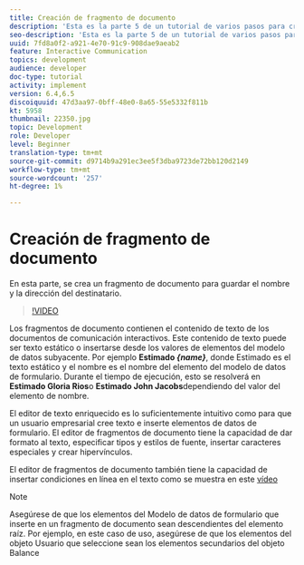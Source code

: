 ```yaml
---
title: Creación de fragmento de documento
description: 'Esta es la parte 5 de un tutorial de varios pasos para crear su primer documento interactivo de comunicaciones. En esta parte, se crea un fragmento de documento para guardar el nombre y la dirección del destinatario. '
seo-description: 'Esta es la parte 5 de un tutorial de varios pasos para crear su primer documento interactivo de comunicaciones. En esta parte, se crea un fragmento de documento para guardar el nombre y la dirección del destinatario. '
uuid: 7fd8a0f2-a921-4e70-91c9-908dae9aeab2
feature: Interactive Communication
topics: development
audience: developer
doc-type: tutorial
activity: implement
version: 6.4,6.5
discoiquuid: 47d3aa97-0bff-48e0-8a65-55e5332f811b
kt: 5958
thumbnail: 22350.jpg
topic: Development
role: Developer
level: Beginner
translation-type: tm+mt
source-git-commit: d9714b9a291ec3ee5f3dba9723de72bb120d2149
workflow-type: tm+mt
source-wordcount: '257'
ht-degree: 1%

---
```



# Creación de fragmento de documento

En esta parte, se crea un fragmento de documento para guardar el nombre y la dirección del destinatario.

>[!VIDEO](https://video.tv.adobe.com/v/22350/?quality=9&learn=on)

Los fragmentos de documento contienen el contenido de texto de los documentos de comunicación interactivos. Este contenido de texto puede ser texto estático o insertarse desde los valores de elementos del modelo de datos subyacente. Por ejemplo **Estimado _{name}_**, donde Estimado es el texto estático y el nombre es el nombre del elemento del modelo de datos de formulario. Durante el tiempo de ejecución, esto se resolverá en **Estimado Gloria Rios**o **Estimado John Jacobs**dependiendo del valor del elemento de nombre.

El editor de texto enriquecido es lo suficientemente intuitivo como para que un usuario empresarial cree texto e inserte elementos de datos de formulario. El editor de fragmentos de documento tiene la capacidad de dar formato al texto, especificar tipos y estilos de fuente, insertar caracteres especiales y crear hipervínculos.

El editor de fragmentos de documento también tiene la capacidad de insertar condiciones en línea en el texto como se muestra en este [vídeo](https://helpx.adobe.com/experience-manager/kt/forms/using/editing-improvements-correspondence-mgmt-feature-video-use.html)

>[!NOTE]
>
>Asegúrese de que los elementos del Modelo de datos de formulario que inserte en un fragmento de documento sean descendientes del elemento raíz. Por ejemplo, en este caso de uso, asegúrese de que los elementos del objeto Usuario que seleccione sean los elementos secundarios del objeto Balance


